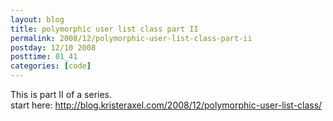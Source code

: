 ```yaml
---
layout: blog
title: polymorphic user list class part II
permalink: 2008/12/polymorphic-user-list-class-part-ii
postday: 12/10 2008
posttime: 01_41
categories: [code]
---
```


<p>This is part II of a series.<br />
start here: <a href="http://blog.kristeraxel.com/2008/12/polymorphic-user-list-class/">http://blog.kristeraxel.com/2008/12/polymorphic-user-list-class/</a></p>


<script src="https://gist.github.com/860933.js?file=polymorphic_user_list2.rb"></script>
